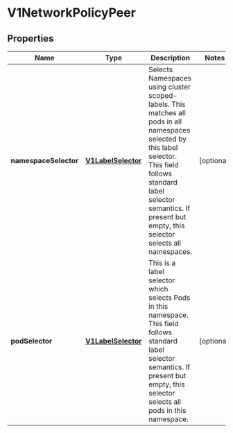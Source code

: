 
# V1NetworkPolicyPeer

## Properties
Name | Type | Description | Notes
------------ | ------------- | ------------- | -------------
**namespaceSelector** | [**V1LabelSelector**](V1LabelSelector.md) | Selects Namespaces using cluster scoped-labels. This matches all pods in all namespaces selected by this label selector. This field follows standard label selector semantics. If present but empty, this selector selects all namespaces. |  [optional]
**podSelector** | [**V1LabelSelector**](V1LabelSelector.md) | This is a label selector which selects Pods in this namespace. This field follows standard label selector semantics. If present but empty, this selector selects all pods in this namespace. |  [optional]



